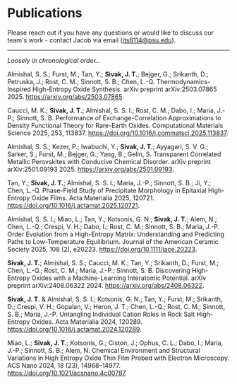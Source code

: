 # Publications

Please reach out if you have any questions or would like to discuss our team's work - contact Jacob via email (jts6114@psu.edu). 

***

*Loosely in chronological order...*

Almishal, S. S.; Furst, M.; Tan, Y.; **Sivak, J. T.**; Bejger, G.; Srikanth, D.; Petruska, J.; Rost, C. M.; Sinnott, S. B.; Chen, L.-Q. Thermodynamics-Inspired High-Entropy Oxide Synthesis. arXiv preprint arXiv:2503.07865 2025. https://arxiv.org/abs/2503.07865.

Caucci, M. K.; **Sivak, J. T.**; Almishal, S. S. I.; Rost, C. M.; Dabo, I.; Maria, J.-P.; Sinnott, S. B. Performance of Exchange-Correlation Approximations to Density Functional Theory for Rare-Earth Oxides. Computational Materials Science 2025, 253, 113837. https://doi.org/10.1016/j.commatsci.2025.113837.

Almishal, S. S.; Kezer, P.; Iwabuchi, Y.; **Sivak, J. T.**; Ayyagari, S. V. G.; Sarker, S.; Furst, M.; Bejger, G.; Yang, B.; Gelin, S. Transparent Correlated Metallic Perovskites with Conducive Chemical Disorder. arXiv preprint arXiv:2501.09193 2025. https://arxiv.org/abs/2501.09193.

Tan, Y.; **Sivak, J. T.**; Almishal, S. S. I.; Maria, J.-P.; Sinnott, S. B.; Ji, Y.; Chen, L.-Q. Phase-Field Study of Precipitate Morphology in Epitaxial High-Entropy Oxide Films. Acta Materialia 2025, 120721. https://doi.org/10.1016/j.actamat.2025.120721.

Almishal, S. S. I.; Miao, L.; Tan, Y.; Kotsonis, G. N.; **Sivak, J. T.**; Alem, N.; Chen, L.-Q.; Crespi, V. H.; Dabo, I.; Rost, C. M.; Sinnott, S. B.; Maria, J.-P. Order Evolution from a High-Entropy Matrix: Understanding and Predicting Paths to Low-Temperature Equilibrium. Journal of the American Ceramic Society 2025, 108 (2), e20223. https://doi.org/10.1111/jace.20223.

**Sivak, J. T.**; Almishal, S. S.; Caucci, M. K.; Tan, Y.; Srikanth, D.; Furst, M.; Chen, L.-Q.; Rost, C. M.; Maria, J.-P.; Sinnott, S. B. Discovering High-Entropy Oxides with a Machine-Learning Interatomic Potential. arXiv preprint arXiv:2408.06322 2024. https://arxiv.org/abs/2408.06322. 

**Sivak, J. T.** & Almishal, S. S. I.; Kotsonis, G. N.; Tan, Y.; Furst, M.; Srikanth, D.; Crespi, V. H.; Gopalan, V.; Heron, J. T.; Chen, L.-Q.; Rost, C. M.; Sinnott, S. B.; Maria, J.-P. Untangling Individual Cation Roles in Rock Salt High-Entropy Oxides. Acta Materialia 2024, 120289. https://doi.org/10.1016/j.actamat.2024.120289.

Miao, L.; **Sivak, J. T.**; Kotsonis, G.; Ciston, J.; Ophus, C. L.; Dabo, I.; Maria, J.-P.; Sinnott, S. B.; Alem, N. Chemical Environment and Structural Variations in High Entropy Oxide Thin Film Probed with Electron Microscopy. ACS Nano 2024, 18 (23), 14968–14977. https://doi.org/10.1021/acsnano.4c00787.
